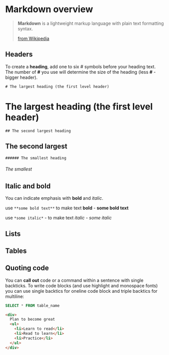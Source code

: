 # Markdown overview

> **Markdown** is a lightweight markup language with plain text formatting syntax.
>
> [from Wikipedia](https://en.wikipedia.org/wiki/Markdown)

## Headers

To create a **heading**, add one to six # symbols before your heading text. The number of **#** you use will determine the size of the heading (less **#** - bigger header).

`# The largest heading (the first level header)`

# The largest heading (the first level header)

`## The second largest heading`

## The second largest

`###### The smallest heading`

###### The smallest

## Italic and bold

You can indicate emphasis with **bold** and *italic*.

use `**some bold text**` to make text **bold** - **some bold text**

use `*some italic*` - to make text *italic* - *some italic*

## Lists

## Tables

## Quoting code

You can **call out** code or a command within a sentence with single backticks. 
To write code blocks (and use highlight and monospace fonts) you can use single backtics for oneline code block and triple backtics for multiline:

```sql
SELECT * FROM table_name
```

```html
<div>
  Plan to become great
  <ul>
    <li>Learn to read</li>
    <li>Read to learn</li>
    <li>Practice</li>
  </ul>
</div>
```
